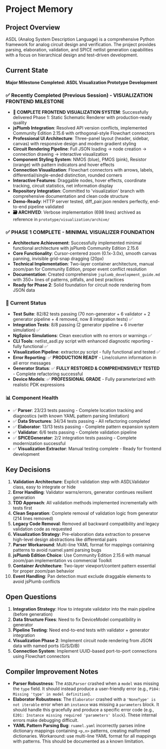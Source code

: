 # Project Memory

## Project Overview
ASDL (Analog System Description Language) is a comprehensive Python framework for analog circuit design and verification. The project provides parsing, elaboration, validation, and SPICE netlist generation capabilities with a focus on hierarchical design and test-driven development.

## Current State
**Major Milestone Completed: ASDL Visualization Prototype Development**

### ✅ **Recently Completed (Previous Session) - VISUALIZATION FRONTEND MILESTONE**
- **🎉 COMPLETE FRONTEND VISUALIZATION SYSTEM**: Successfully delivered Phase 1: Static Schematic Renderer with production-ready quality
- **jsPlumb Integration**: Resolved API version conflicts, implemented Community Edition 2.15.6 with orthogonal-style Flowchart connectors
- **Professional UI Architecture**: Three-panel layout (header, sidebar, canvas) with responsive design and modern gradient styling
- **Circuit Rendering Pipeline**: Full JSON loading → node creation → connection drawing → interactive visualization
- **Component Styling System**: NMOS (blue), PMOS (pink), Resistor (orange) with pattern indicators and hover effects
- **Connection Visualization**: Flowchart connectors with arrows, labels, differential/single-ended distinction, rounded corners
- **Interactive Features**: Draggable nodes, hover effects, coordinate tracking, circuit statistics, net information display
- **Repository Integration**: Committed to 'visualization' branch with comprehensive documentation and clean code structure
- **Demo-Ready**: HTTP server tested, diff_pair.json renders perfectly, end-to-end pipeline validated
- **🗃️ ARCHIVED**: Verbose implementation (698 lines) archived as reference in `prototype/visualization/archive/`

### ✅ **PHASE 1 COMPLETE - MINIMAL VISUALIZER FOUNDATION**
- **Architecture Achievement**: Successfully implemented minimal functional architecture with jsPlumb Community Edition 2.15.6
- **Core Functionality**: Cursor-centered zoom (0.1x-3.0x), smooth canvas panning, invisible grid-snap dragging (20px)
- **Technical Implementation**: Two-layer container architecture, manual zoom/pan for Community Edition, proper event conflict resolution
- **Documentation**: Created comprehensive `jsplumb_development_guide.md` with 350+ lines of patterns, pitfalls, and best practices
- **Ready for Phase 2**: Solid foundation for circuit node rendering from JSON data

### 🔧 **Current Status**
- **Test Suite**: 82/82 tests passing (70 non-generator + 6 validator + 2 generator pipeline + 4 removed, now 8 integration tests) ✅
- **Integration Tests**: 8/8 passing (2 generator pipeline + 6 inverter simulation) ✅
- **NgSpice Simulations**: Clean execution with no errors or warnings ✅
- **CLI Tools**: netlist_asdl.py script with enhanced diagnostic reporting - fully functional ✅
- **Visualization Pipeline**: extractor.py script - fully functional and tested ✅
- **Error Reporting**: ✅ **PRODUCTION READY** - Line/column information in all error messages
- **Generator Status**: ✅ **FULLY RESTORED & COMPREHENSIVELY TESTED** - Complete refactoring successful
- **Device Models**: ✅ **PROFESSIONAL GRADE** - Fully parameterized with realistic PDK expressions

### 📊 **Component Health**
- ✅ **Parser**: 23/23 tests passing - Complete location tracking and diagnostics (with known YAML pattern parsing limitation)
- ✅ **Data Structures**: 34/34 tests passing - All refactoring completed  
- ✅ **Elaborator**: 13/13 tests passing - Complete pattern expansion system
- ✅ **Validator**: 6/6 tests passing - Complete validation pipeline
- ✅ **SPICEGenerator**: 2/2 integration tests passing - Complete modernization successful
- ✅ **Visualization Extractor**: Manual testing complete - Ready for frontend development

## Key Decisions
1. **Validation Architecture**: Explicit validation step with ASDLValidator class, easy to integrate or hide
2. **Error Handling**: Validator warns/errors, generator continues resilient generation
3. **TDD Approach**: All validation methods implemented incrementally with tests first
4. **Clean Separation**: Complete removal of validation logic from generator (214 lines removed)
5. **Legacy Code Removal**: Removed all backward compatibility and legacy validation code as requested
6. **Visualization Strategy**: Pre-elaboration data extraction to preserve high-level design abstractions like differential pairs
7. **Parser Workaround**: Multi-line YAML format for mappings containing patterns to avoid ruamel.yaml parsing bugs
8. **jsPlumb Edition Choice**: Use Community Edition 2.15.6 with manual zoom/pan implementation vs commercial Toolkit
9. **Container Architecture**: Two-layer viewport/content pattern essential for proper zoom/pan behavior
10. **Event Handling**: Pan detection must exclude draggable elements to avoid jsPlumb conflicts

## Open Questions
1. **Integration Strategy**: How to integrate validator into the main pipeline (before generation)
2. **Data Structure Fixes**: Need to fix DeviceModel compatibility in generator
3. **Pipeline Testing**: Need end-to-end tests with validator + generator integration
4. **Visualization Phase 2**: Implement circuit node rendering from JSON data with named ports (G/S/D/B)
5. **Connection System**: Implement UUID-based port-to-port connections using Flowchart connectors

## Compiler Improvement Notes
- **Parser Robustness**: The `ASDLParser` crashed when a `model` was missing the `type` field. It should instead produce a user-friendly error (e.g., `P104: Missing 'type' in model definition`).
- **Elaborator Robustness**: The `Elaborator` crashed with a `'NoneType' is not iterable` error when an `instance` was missing a `parameters` block. It should handle this gracefully and produce a specific error code (e.g., `E201: Instance missing required 'parameters' block`). These internal errors make debugging difficult.
- **YAML Pattern Parsing Bug**: `ruamel.yaml` incorrectly parses inline dictionary mappings containing `<p,n>` patterns, creating malformed dictionaries. Workaround: use multi-line YAML format for all mappings with patterns. This should be documented as a known limitation.
